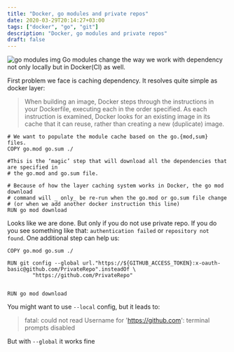 ```yaml
---
title: "Docker, go modules and private repos"
date: 2020-03-29T20:14:27+03:00
tags: ["docker", "go", "git"]
description: "Docker, go modules and private repos"
draft: false
---
```

![go modules img](/img/go-mod.png)
Go modules change the way we work with dependency not only locally but in Docker(CI) as well.

First problem we face is caching dependency. It resolves quite simple as docker layer:
> When building an image, Docker steps through the instructions in your Dockerfile, executing each in the order specified. As each instruction is examined, Docker looks for an existing image in its cache that it can reuse, rather than creating a new (duplicate) image.

```
# We want to populate the module cache based on the go.{mod,sum} files.
COPY go.mod go.sum ./

#This is the ‘magic’ step that will download all the dependencies that are specified in
# the go.mod and go.sum file.

# Because of how the layer caching system works in Docker, the go mod download
# command will _ only_ be re-run when the go.mod or go.sum file change
# (or when we add another docker instruction this line)
RUN go mod download 
```

Looks like we are done. But only if you do not use private repo. If you do you see something like that: `authentication failed` or `repository not found`.
One additional step can help us:
```
COPY go.mod go.sum ./

RUN git config --global url."https://${GITHUB_ACCESS_TOKEN}:x-oauth-basic@github.com/PrivateRepo".insteadOf \
        "https://github.com/PrivateRepo"


RUN go mod download
```

You might want to use `--local` config, but it leads to:
>fatal: could not read Username for 'https://github.com': terminal prompts disabled

But with `--global` it works fine
